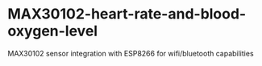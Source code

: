 # MAX30102-heart-rate-and-blood-oxygen-level
MAX30102 sensor integration with ESP8266 for wifi/bluetooth capabilities
